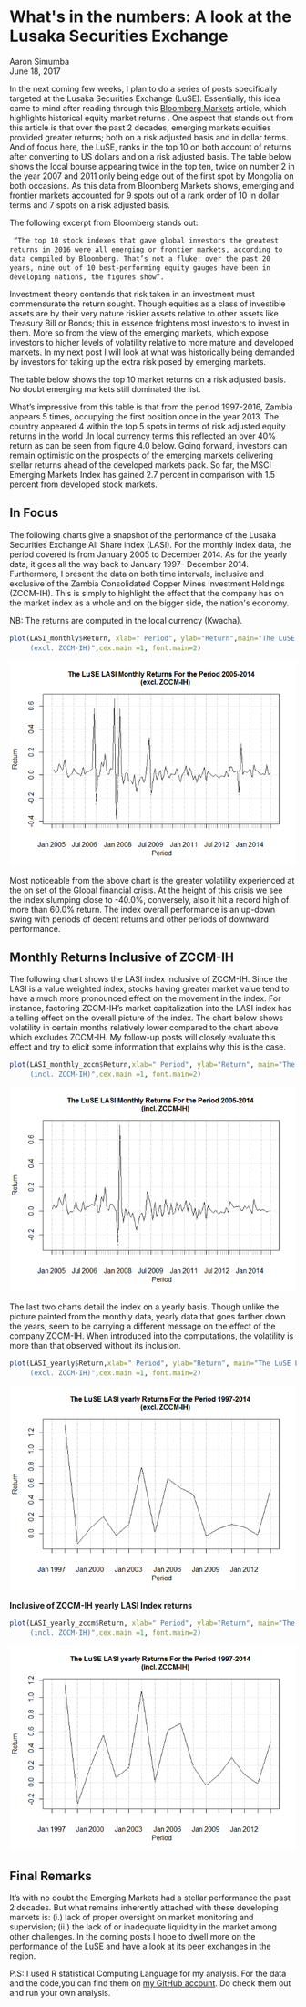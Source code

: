 # What's in the numbers: A look at the Lusaka Securities Exchange
Aaron Simumba  
June 18, 2017  



In the next coming few weeks, I plan to do a series of posts specifically targeted at the Lusaka Securities Exchange (LuSE). Essentially, this idea came to mind after reading through this [Bloomberg Markets](https://www.bloomberg.com/news/articles/2017-01-10/history-shows-world-s-best-stock-gains-arise-in-emerging-markets) article, which highlights historical equity market returns . One aspect that stands out from this article is that over the past 2 decades, emerging markets equities provided greater returns; both on a risk adjusted basis and in dollar terms.
And of focus here, the LuSE, ranks in the top 10 on both account of returns after converting to US dollars and on a risk adjusted basis. The table below shows the local bourse appearing twice in the top ten, twice  on number 2 in the year 2007 and 2011 only being edge out of the first spot by Mongolia on both occasions.
As this data from Bloomberg Markets  shows, emerging and frontier markets accounted for 9 spots out of a rank order of 10 in dollar terms and 7 spots on a risk adjusted basis.





The following excerpt from Bloomberg stands out:

     “The top 10 stock indexes that gave global investors the greatest returns in 2016 were all emerging or frontier markets, according to data compiled by Bloomberg. That’s not a fluke: over the past 20 years, nine out of 10 best-performing equity gauges have been in developing nations, the figures show”.

Investment theory contends that risk taken in an investment must commensurate the return sought. Though equities as a class of investible assets are by their very nature riskier assets relative to other assets like Treasury Bill or Bonds; this in essence frightens most investors to invest in them. More so from the view of the emerging markets, which expose investors to higher levels of volatility relative to more mature and developed markets. In my next post I will look at what was historically being  demanded by investors for taking up the extra risk posed by emerging markets.

The table below shows the top 10 market returns on a risk adjusted basis. No doubt emerging markets still dominated the list.




What’s impressive from this table is that from the period 1997-2016, Zambia appears 5 times, occupying the first position once in the year 2013. The country appeared 4 within the top 5 spots in terms of risk adjusted equity returns in the world .In local currency terms this reflected an over 40% return as can be seen from figure 4.0 below. Going forward, investors can remain optimistic on the prospects of the emerging markets delivering stellar returns ahead of the developed markets pack. So far, the MSCI Emerging Markets Index has gained 2.7 percent in comparison with 1.5 percent from developed stock markets.

## In Focus

The following charts give a snapshot of the performance of the Lusaka Securities  Exchange All Share index (LASI). For the monthly index data, the period covered is from January 2005 to December 2014. As for the yearly data, it goes all the way back to January 1997- December 2014. Furthermore, I present the data on both time intervals, inclusive and exclusive of the Zambia Consolidated Copper Mines Investment Holdings (ZCCM-IH). This is simply to highlight the effect that the company has on the market index as a whole and on the bigger side, the nation's economy.

NB: The returns are computed in the local currency (Kwacha).


```r
plot(LASI_monthly$Return, xlab=" Period", ylab="Return",main="The LuSE LASI Monthly Returns For the Period 2005-2014
     (excl. ZCCM-IH)",cex.main =1, font.main=2)
```

![](2017-07-18-luse-analysis_files/figure-html/unnamed-chunk-4-1.png)<!-- -->


Most noticeable from the above chart is the greater volatility experienced at the on set of the Global financial crisis. At the height of this crisis we see the index slumping close to -40.0%, conversely, also it hit a record high of more than 60.0% return. The index overall performance is an up-down swing with periods of decent returns and other periods of downward performance.

## Monthly Returns Inclusive of ZCCM-IH


The following chart shows the LASI index inclusive of  ZCCM-IH. Since the LASI is a value weighted index, stocks having greater market value tend to have a much more pronounced effect on the movement in the index. For instance, factoring ZCCM-IH’s market capitalization into the LASI index has a telling effect on the overall picture of the index. The chart below shows volatility in certain months relatively lower compared to the chart above which excludes ZCCM-IH. My follow-up posts will closely evaluate this effect and try to elicit some information that explains why this is the case.


```r
plot(LASI_monthly_zccm$Return,xlab=" Period", ylab="Return", main="The LuSE LASI Monthly Returns For the Period 2005-2014 
     (incl. ZCCM-IH)",cex.main =1, font.main=2)
```

![](2017-07-18-luse-analysis_files/figure-html/unnamed-chunk-5-1.png)<!-- -->

The last two charts detail the index on a yearly basis. Though unlike the picture painted from the monthly data, yearly data that goes farther down the years, seem to be carrying a different message on the effect of the company ZCCM-IH. When introduced into the computations, the volatility is more than that observed without its inclusion.

```r
plot(LASI_yearly$Return,xlab=" Period", ylab="Return", main="The LuSE LASI yearly Returns For the Period 1997-2014 
     (excl. ZCCM-IH)",cex.main =1, font.main=2)
```

![](2017-07-18-luse-analysis_files/figure-html/unnamed-chunk-6-1.png)<!-- -->

__Inclusive of ZCCM-IH yearly LASI Index returns__

```r
plot(LASI_yearly_zccm$Return, xlab=" Period", ylab="Return", main="The LuSE LASI yearly Returns For the Period 1997-2014 
     (incl. ZCCM-IH)",cex.main =1, font.main=2)
```

![](2017-07-18-luse-analysis_files/figure-html/unnamed-chunk-7-1.png)<!-- -->

## Final Remarks
It’s with no doubt the Emerging Markets had a stellar performance the past 2 decades. But what remains inherently  attached with these developing markets is: (i.) lack of proper oversight on market monitoring and supervision; (ii.) the lack of or inadequate liquidity in the market among other challenges.
In the coming posts I hope to dwell more on the performance of the LuSE and have a look at its peer exchanges in the region.


P.S: I used R statistical Computing Language for my analysis. For the data and the code,you can find them on [my GitHub account](https://github.com/ASimumba/LuSE_Data). Do check them out and run your own analysis.
